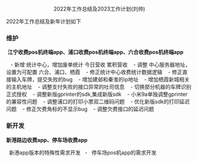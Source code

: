 <center>
2022年工作总结及2023工作计划(刘帅)
</center>

2022年工作总结及新年计划如下


### 维护

 **江宁收费pos机终端app、浦口收费pos机终端app、六合收费pos机终端app**

   - 新增 统计中心，增加废单统计 今日营收 累积营收
   - 调整 中心服务器地址，设置为可配置 六合、浦口、栖霞
   - 修正统计中心收费统计数据逻辑
   - 修正直接输入车牌，提交失败的bug
   - 增加建邺和秦淮的ip地址
   - 增加栖霞新城相关的主机地址
   - 调整支付失败的接口异常的吐司信息
   - 切换部分机器的车牌识别正式授权
   - 调整新版gprinter的sdk,集成新版sdk
   - 小米9a单独调整gprinter的兼容性问题
   - 调整浦口的打印小票双二维码问题
   - 优化新版sdk的打印延迟问题
   - 修正欠费角标的不显示bug
   - 调整欠费接口的延迟问题

### 新开发
   **新港路边收费app、停车场收费app**
   
  新港app版本的特殊性需求开发
  - 
  停车场pos机app的需求开发
